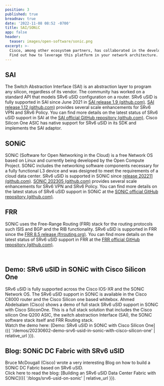 ```yaml
---
position: 3
published: true
breadnav: true
date: '2022-11-08 08:52 -0700'
title: SAI/SONiC
app: false
header:
  teaser: images/open-software/sonic.png
excerpt: >-
  Cisco, among other ecosystem partners, has collaborated in the development of the SRv6 uSID implementation in SONiC/SAI.
  Find out how to leverage this platform in your network architecture.
---
```


##	SAI
The Switch Abstraction Interface (SAI) is an abstraction layer to program any silicon, regardless of its vendor. The community has worked on a standard API that models SRv6 uSID configuration on a router.
SRv6 uSID is fully supported in SAI since June 2021 in [SAI release 1.9 (github.com)](https://github.com/opencomputeproject/SAI/blob/master/doc/SAI-IPv6-Segment-Routing-Update.md). [SAI release 1.12 (github.com)](https://github.com/opencomputeproject/SAI/blob/master/doc/SAI-IPv6-Segment-Routing-VPN.md) provides several scale enhancements for SRv6 VPN and SRv6 Policy.
You can find more details on the latest status of SRv6 uSID support in SAI at the [SAI official GitHub repository (github.com)](https://github.com/opencomputeproject/SAI/tree/master/doc).
Cisco Silicon One ASIC has native support for SRv6 uSID in its SDK and implements the SAI adaptor.

##	SONiC
SONiC (Software for Open Networking in the Cloud) is a free Network OS based on Linux and currently being developed by the Open Compute Project. SONiC includes the networking software components necessary for a fully functional L3 device and was designed to meet the requirements of a cloud data center.
SRv6 uSID is supported in SONiC since [release 202211 (github.com)](https://github.com/sonic-net/SONiC/tree/master/doc/srv6). [SONiC 202305 (github.com)](https://github.com/sonic-net/SONiC/pull/1252) provides several scale enhancements for SRv6 VPN and SRv6 Policy.
You can find more details on the latest status of SRv6 uSID support in SONiC at the [SONiC official GitHub repository (github.com)](https://github.com/sonic-net/SONiC/tree/master/doc/srv6).

##	FRR
SONiC uses the Free-Range Routing (FRR) stack for the routing protocols such ISIS and BGP and the RIB functionality. SRv6 uSID is supported in FRR since the [FRR 8.5 release (frrouting.org)](https://frrouting.org/release/8.5/).
You can find more details on the latest status of SRv6 uSID support in FRR at the [FRR official GitHub repository (github.com)](https://github.com/FRRouting/frr/releases).

<br />

## Demo: SRv6 uSID in SONiC with Cisco Silicon One
SRv6 uSID is fully supported across the Cisco IOS-XR and the SONiC Network OS.
The SRv6 uSID support in SONiC is available in the Cisco C8000 router and the Cisco Silicon one based whitebox.
Ahmed Abdelsalam (Cisco) shows a demo of full stack SRv6 uSID support in SONiC with Cisco SiliconOne. This is a full stack solution that includes the Cisco silicon One Q200 ASIC, the switch abstraction Interface (SAI), the SONiC software stack itself and FRR Routing stack.
<br />Watch the demo here: [Demo: SRv6 uSID in SONiC with Cisco Silicon One]({{ '/demos/20230602-demo-srv6-usid-in-sonic-with-cisco-silicon-one' | relative_url }}).

## Blog: SONiC DC Fabric with SRv6 uSID
Bruce McDougall (Cisco) wrote a very interesting Blog on how to build a SONiC DC Fabric based on SRv6 uSID.
<br />Click here to read the blog: [Building an SRv6 uSID Data Center Fabric with SONiC]({{ '/blogs/srv6-usid-on-sonic' | relative_url }}).

